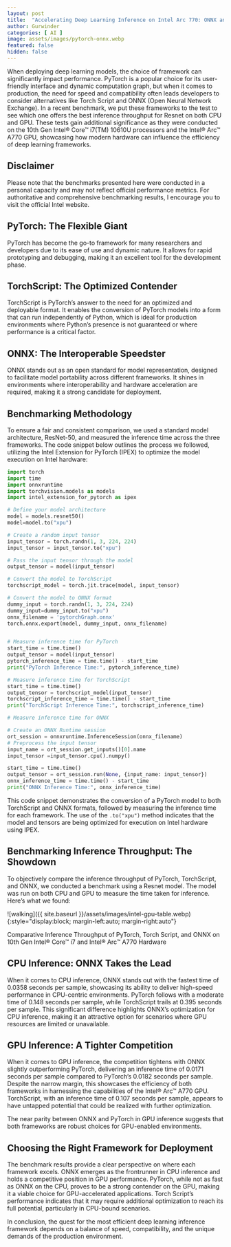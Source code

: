 ```yaml
---
layout: post
title:  "Accelerating Deep Learning Inference on Intel Arc 770: ONNX and PyTorch Go Head-to-Head"
author: Gurwinder
categories: [ AI ]
image: assets/images/pytorch-onnx.webp
featured: false
hidden: false
---
```

When deploying deep learning models, the choice of framework can significantly impact performance. PyTorch is a popular choice for its user-friendly interface and dynamic computation graph, but when it comes to production, the need for speed and compatibility often leads developers to consider alternatives like Torch Script and ONNX (Open Neural Network Exchange). In a recent benchmark, we put these frameworks to the test to see which one offers the best inference throughput for Resnet on both CPU and GPU. These tests gain additional significance as they were conducted on the 10th Gen Intel® Core™ i7(TM) 10610U processors and the Intel® Arc™ A770 GPU, showcasing how modern hardware can influence the efficiency of deep learning frameworks.

## Disclaimer

Please note that the benchmarks presented here were conducted in a personal capacity and may not reflect official performance metrics. For authoritative and comprehensive benchmarking results, I encourage you to visit the official Intel website.

## PyTorch: The Flexible Giant

PyTorch has become the go-to framework for many researchers and developers due to its ease of use and dynamic nature. It allows for rapid prototyping and debugging, making it an excellent tool for the development phase.

## TorchScript: The Optimized Contender

TorchScript is PyTorch’s answer to the need for an optimized and deployable format. It enables the conversion of PyTorch models into a form that can run independently of Python, which is ideal for production environments where Python’s presence is not guaranteed or where performance is a critical factor.

## ONNX: The Interoperable Speedster

ONNX stands out as an open standard for model representation, designed to facilitate model portability across different frameworks. It shines in environments where interoperability and hardware acceleration are required, making it a strong candidate for deployment.

## Benchmarking Methodology

To ensure a fair and consistent comparison, we used a standard model architecture, ResNet-50, and measured the inference time across the three frameworks. The code snippet below outlines the process we followed, utilizing the Intel Extension for PyTorch (IPEX) to optimize the model execution on Intel hardware:

```python
import torch
import time
import onnxruntime
import torchvision.models as models
import intel_extension_for_pytorch as ipex

# Define your model architecture
model = models.resnet50()
model=model.to("xpu")

# Create a random input tensor
input_tensor = torch.randn(1, 3, 224, 224)
input_tensor = input_tensor.to("xpu")

# Pass the input tensor through the model
output_tensor = model(input_tensor)

# Convert the model to TorchScript
torchscript_model = torch.jit.trace(model, input_tensor)

# Convert the model to ONNX format
dummy_input = torch.randn(1, 3, 224, 224)
dummy_input=dummy_input.to("xpu")
onnx_filename = 'pytorchGraph.onnx'
torch.onnx.export(model, dummy_input, onnx_filename)


# Measure inference time for PyTorch
start_time = time.time()
output_tensor = model(input_tensor)
pytorch_inference_time = time.time() - start_time
print("PyTorch Inference Time:", pytorch_inference_time)

# Measure inference time for TorchScript
start_time = time.time()
output_tensor = torchscript_model(input_tensor)
torchscript_inference_time = time.time() - start_time
print("TorchScript Inference Time:", torchscript_inference_time)

# Measure inference time for ONNX

# Create an ONNX Runtime session
ort_session = onnxruntime.InferenceSession(onnx_filename)
# Preprocess the input tensor
input_name = ort_session.get_inputs()[0].name
input_tensor =input_tensor.cpu().numpy()

start_time = time.time()
output_tensor = ort_session.run(None, {input_name: input_tensor})
onnx_inference_time = time.time() - start_time
print("ONNX Inference Time:", onnx_inference_time)
```

This code snippet demonstrates the conversion of a PyTorch model to both TorchScript and ONNX formats, followed by measuring the inference time for each framework. The use of the `.to("xpu")` method indicates that the model and tensors are being optimized for execution on Intel hardware using IPEX.

## Benchmarking Inference Throughput: The Showdown

To objectively compare the inference throughput of PyTorch, TorchScript, and ONNX, we conducted a benchmark using a Resnet model. The model was run on both CPU and GPU to measure the time taken for inference. Here’s what we found:

![walking]({{ site.baseurl }}/assets/images/intel-gpu-table.webp){:style="display:block; margin-left:auto; margin-right:auto"}

Comparative Inference Throughput of PyTorch, Torch Script, and ONNX on 10th Gen Intel® Core™ i7 and Intel® Arc™ A770 Hardware

## CPU Inference: ONNX Takes the Lead

When it comes to CPU inference, ONNX stands out with the fastest time of 0.0358 seconds per sample, showcasing its ability to deliver high-speed performance in CPU-centric environments. PyTorch follows with a moderate time of 0.148 seconds per sample, while TorchScript trails at 0.395 seconds per sample. This significant difference highlights ONNX’s optimization for CPU inference, making it an attractive option for scenarios where GPU resources are limited or unavailable.

## GPU Inference: A Tighter Competition

When it comes to GPU inference, the competition tightens with ONNX slightly outperforming PyTorch, delivering an inference time of 0.0171 seconds per sample compared to PyTorch’s 0.0182 seconds per sample. Despite the narrow margin, this showcases the efficiency of both frameworks in harnessing the capabilities of the Intel® Arc™ A770 GPU. TorchScript, with an inference time of 0.107 seconds per sample, appears to have untapped potential that could be realized with further optimization.

The near parity between ONNX and PyTorch in GPU inference suggests that both frameworks are robust choices for GPU-enabled environments.

## Choosing the Right Framework for Deployment

The benchmark results provide a clear perspective on where each framework excels. ONNX emerges as the frontrunner in CPU inference and holds a competitive position in GPU performance. PyTorch, while not as fast as ONNX on the CPU, proves to be a strong contender on the GPU, making it a viable choice for GPU-accelerated applications. Torch Script’s performance indicates that it may require additional optimization to reach its full potential, particularly in CPU-bound scenarios.

In conclusion, the quest for the most efficient deep learning inference framework depends on a balance of speed, compatibility, and the unique demands of the production environment.